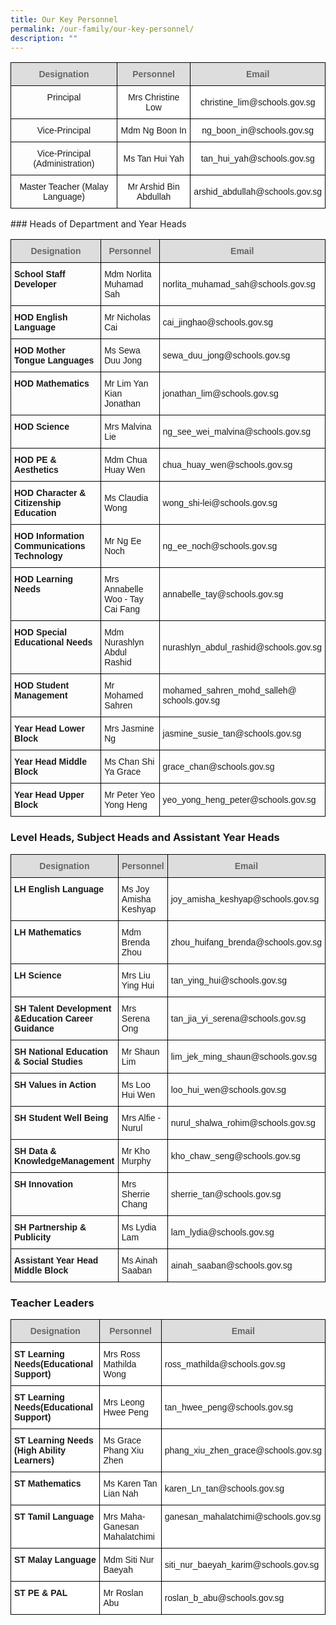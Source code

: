 ```yaml
---
title: Our Key Personnel
permalink: /our-family/our-key-personnel/
description: ""
---
```

<style type="text/css">
.tg  {border-collapse:collapse;border-spacing:0;}
.tg td{border-color:black;border-style:solid;border-width:1px;font-family:Arial, sans-serif;font-size:14px;
  overflow:hidden;padding:10px 5px;word-break:normal;}
.tg th{border-color:black;border-style:solid;border-width:1px;font-family:Arial, sans-serif;font-size:14px;
  font-weight:normal;overflow:hidden;padding:10px 5px;word-break:normal;}
.tg .tg-a4yv{background-color:#DDD;color:#666;font-weight:bold;text-align:center;vertical-align:top}
.tg .tg-baqh{text-align:center;vertical-align:top}
.tg .tg-f4yw{background-color:#FFF;text-align:center;vertical-align:middle}
</style>
<table class="tg">
<thead>
  <tr>
    <th class="tg-a4yv"><span style="font-weight:bold;color:#666;background-color:#DDD">Designation</span></th>
    <th class="tg-a4yv"><span style="font-weight:bold;color:#666;background-color:#DDD">Personnel</span></th>
    <th class="tg-a4yv"><span style="font-weight:bold;color:#666;background-color:#DDD">Email</span></th>
  </tr>
</thead>
<tbody>
  <tr>
    <td class="tg-baqh">Principal</td>
    <td class="tg-f4yw"><span style="background-color:#FFF">Mrs Christine Low</span></td>
    <td class="tg-f4yw"><span style="background-color:#FFF">christine_lim@schools.gov.sg</span></td>
  </tr>
  <tr>
    <td class="tg-baqh">Vice-Principal</td>
    <td class="tg-f4yw"><span style="background-color:#FFF">Mdm Ng Boon In</span></td>
    <td class="tg-f4yw"><span style="background-color:#FFF">ng_boon_in@schools.gov.sg</span></td>
  </tr>
  <tr>
    <td class="tg-baqh"><span style="font-weight:400;font-style:normal">Vice-Principal (A</span>dministration)</td>
    <td class="tg-f4yw"><span style="background-color:#FFF">Ms Tan Hui Yah</span></td>
    <td class="tg-f4yw"><span style="background-color:#FFF">tan_hui_yah@schools.gov.sg</span></td>
  </tr>
  <tr>
    <td class="tg-baqh">Master Teacher (Malay Language)</td>
    <td class="tg-f4yw"><span style="background-color:#FFF">Mr Arshid Bin Abdullah</span></td>
    <td class="tg-f4yw"><span style="background-color:#FFF">arshid_abdullah@schools.gov.sg</span></td>
  </tr>
</tbody>
</table>
### Heads of Department and Year Heads

<style type="text/css">
.tg  {border-collapse:collapse;border-spacing:0;}
.tg td{border-color:black;border-style:solid;border-width:1px;font-family:Arial, sans-serif;font-size:14px;
  overflow:hidden;padding:10px 5px;word-break:normal;}
.tg th{border-color:black;border-style:solid;border-width:1px;font-family:Arial, sans-serif;font-size:14px;
  font-weight:normal;overflow:hidden;padding:10px 5px;word-break:normal;}
.tg .tg-cly1{text-align:left;vertical-align:middle}
.tg .tg-1wig{font-weight:bold;text-align:left;vertical-align:top}
.tg .tg-a4yv{background-color:#DDD;color:#666;font-weight:bold;text-align:center;vertical-align:top}
</style>
<table class="tg">
<thead>
  <tr>
    <th class="tg-a4yv">Designation</th>
    <th class="tg-a4yv">Personnel</th>
    <th class="tg-a4yv">Email</th>
  </tr>
</thead>
<tbody>
  <tr>
    <td class="tg-1wig">School Staff Developer</td>
    <td class="tg-cly1">Mdm Norlita Muhamad Sah</td>
    <td class="tg-cly1">norlita_muhamad_sah@schools.gov.sg</td>
  </tr>
  <tr>
    <td class="tg-1wig">HOD English Language</td>
    <td class="tg-cly1">Mr Nicholas Cai<br></td>
    <td class="tg-cly1">cai_jinghao@schools.gov.sg</td>
  </tr>
  <tr>
    <td class="tg-1wig">HOD Mother Tongue Languages</td>
    <td class="tg-cly1">Ms Sewa Duu Jong<br></td>
    <td class="tg-cly1">sewa_duu_jong@schools.gov.sg</td>
  </tr>
  <tr>
    <td class="tg-1wig">HOD Mathematics</td>
    <td class="tg-cly1">Mr Lim Yan Kian Jonathan</td>
    <td class="tg-cly1">jonathan_lim@schools.gov.sg<br></td>
  </tr>
  <tr>
    <td class="tg-1wig">HOD Science</td>
    <td class="tg-cly1">Mrs Malvina Lie</td>
    <td class="tg-cly1">ng_see_wei_malvina@schools.gov.sg</td>
  </tr>
  <tr>
    <td class="tg-1wig">HOD PE &amp; Aesthetics</td>
    <td class="tg-cly1">Mdm Chua Huay Wen</td>
    <td class="tg-cly1">chua_huay_wen@schools.gov.sg</td>
  </tr>
  <tr>
    <td class="tg-1wig">HOD Character &amp; Citizenship Education</td>
    <td class="tg-cly1">Ms Claudia Wong</td>
    <td class="tg-cly1">wong_shi-lei@schools.gov.sg</td>
  </tr>
  <tr>
    <td class="tg-1wig">HOD Information Communications Technology</td>
    <td class="tg-cly1">Mr Ng Ee Noch</td>
    <td class="tg-cly1">ng_ee_noch@schools.gov.sg</td>
  </tr>
  <tr>
    <td class="tg-1wig">HOD Learning Needs</td>
    <td class="tg-cly1">Mrs Annabelle Woo - Tay Cai Fang</td>
    <td class="tg-cly1">annabelle_tay@schools.gov.sg<br></td>
  </tr>
  <tr>
    <td class="tg-1wig">HOD Special Educational Needs</td>
    <td class="tg-cly1"> Mdm Nurashlyn Abdul Rashid</td>
    <td class="tg-cly1">nurashlyn_abdul_rashid@schools.gov.sg </td>
  </tr>
  <tr>
    <td class="tg-1wig">HOD Student Management</td>
    <td class="tg-cly1">Mr Mohamed Sahren</td>
    <td class="tg-cly1">mohamed_sahren_mohd_salleh@<br>schools.gov.sg</td>
  </tr>
  <tr>
    <td class="tg-1wig">Year Head Lower Block</td>
    <td class="tg-cly1">Mrs Jasmine Ng</td>
    <td class="tg-cly1">jasmine_susie_tan@schools.gov.sg</td>
  </tr>
  <tr>
    <td class="tg-1wig">Year Head Middle Block</td>
    <td class="tg-cly1">Ms Chan Shi Ya Grace </td>
    <td class="tg-cly1">grace_chan@schools.gov.sg</td>
  </tr>
  <tr>
    <td class="tg-1wig">Year Head Upper Block</td>
    <td class="tg-cly1">Mr Peter Yeo Yong Heng</td>
    <td class="tg-cly1">yeo_yong_heng_peter@schools.gov.sg</td>
  </tr>
</tbody>
</table>

### Level Heads, Subject Heads and Assistant Year Heads

<style type="text/css">
.tg  {border-collapse:collapse;border-spacing:0;}
.tg td{border-color:black;border-style:solid;border-width:1px;font-family:Arial, sans-serif;font-size:14px;
  overflow:hidden;padding:10px 5px;word-break:normal;}
.tg th{border-color:black;border-style:solid;border-width:1px;font-family:Arial, sans-serif;font-size:14px;
  font-weight:normal;overflow:hidden;padding:10px 5px;word-break:normal;}
.tg .tg-cly1{text-align:left;vertical-align:middle}
.tg .tg-1wig{font-weight:bold;text-align:left;vertical-align:top}
.tg .tg-a4yv{background-color:#DDD;color:#666;font-weight:bold;text-align:center;vertical-align:top}
</style>
<table class="tg">
<thead>
  <tr>
    <th class="tg-a4yv">Designation<br></th>
    <th class="tg-a4yv">Personnel</th>
    <th class="tg-a4yv">Email<br></th>
  </tr>
</thead>
<tbody>
  <tr>
    <td class="tg-1wig">LH English Language </td>
    <td class="tg-cly1">Ms Joy Amisha Keshyap </td>
    <td class="tg-cly1">joy_amisha_keshyap@schools.gov.sg </td>
  </tr>
  <tr>
    <td class="tg-1wig">LH Mathematics<br></td>
    <td class="tg-cly1">Mdm Brenda Zhou<br></td>
    <td class="tg-cly1">zhou_huifang_brenda@schools.gov.sg<br></td>
  </tr>
  <tr>
    <td class="tg-1wig">LH Science<br></td>
    <td class="tg-cly1">Mrs Liu Ying Hui<br></td>
    <td class="tg-cly1">tan_ying_hui@schools.gov.sg<br></td>
  </tr>
  <tr>
    <td class="tg-1wig">SH Talent Development &amp;<span style="background-color:initial">Education Career Guidance</span> </td>
    <td class="tg-cly1">Mrs Serena Ong</td>
    <td class="tg-cly1">tan_jia_yi_serena@schools.gov.sg </td>
  </tr>
  <tr>
    <td class="tg-1wig">SH National Education &amp; Social Studies<br></td>
    <td class="tg-cly1">Mr Shaun Lim<br></td>
    <td class="tg-cly1">lim_jek_ming_shaun@schools.gov.sg<br></td>
  </tr>
  <tr>
    <td class="tg-1wig">SH Values in Action<br></td>
    <td class="tg-cly1">Ms Loo Hui Wen<br></td>
    <td class="tg-cly1">loo_hui_wen@schools.gov.sg<br></td>
  </tr>
  <tr>
    <td class="tg-1wig">SH Student Well Being<br></td>
    <td class="tg-cly1">Mrs Alfie - Nurul <br></td>
    <td class="tg-cly1">nurul_shalwa_rohim@schools.gov.sg<br></td>
  </tr>
  <tr>
    <td class="tg-1wig">SH Data &amp; KnowledgeManagement</td>
    <td class="tg-cly1">Mr Kho Murphy<br></td>
    <td class="tg-cly1">kho_chaw_seng@schools.gov.sg<br></td>
  </tr>
  <tr>
    <td class="tg-1wig">SH Innovation<br></td>
    <td class="tg-cly1">Mrs Sherrie Chang<br></td>
    <td class="tg-cly1">sherrie_tan@schools.gov.sg<br></td>
  </tr>
  <tr>
    <td class="tg-1wig">SH Partnership &amp; Publicity </td>
    <td class="tg-cly1">Ms Lydia Lam</td>
    <td class="tg-cly1">lam_lydia@schools.gov.sg </td>
  </tr>
  <tr>
    <td class="tg-1wig">Assistant Year Head Middle Block<br></td>
    <td class="tg-cly1">Ms Ainah Saaban<br></td>
    <td class="tg-cly1">ainah_saaban@schools.gov.sg<br></td>
  </tr>
</tbody>
</table>

### Teacher Leaders

<style type="text/css">
.tg  {border-collapse:collapse;border-spacing:0;}
.tg td{border-color:black;border-style:solid;border-width:1px;font-family:Arial, sans-serif;font-size:14px;
  overflow:hidden;padding:10px 5px;word-break:normal;}
.tg th{border-color:black;border-style:solid;border-width:1px;font-family:Arial, sans-serif;font-size:14px;
  font-weight:normal;overflow:hidden;padding:10px 5px;word-break:normal;}
.tg .tg-a4yv{background-color:#DDD;color:#666;font-weight:bold;text-align:center;vertical-align:top}
.tg .tg-dgl5{background-color:#FFF;font-weight:bold;text-align:left;vertical-align:top}
.tg .tg-zr06{background-color:#FFF;text-align:left;vertical-align:middle}
.tg .tg-ktyi{background-color:#FFF;text-align:left;vertical-align:top}
</style>
<table class="tg">
<thead>
  <tr>
    <th class="tg-a4yv">Designation</th>
    <th class="tg-a4yv">Personnel</th>
    <th class="tg-a4yv">Email</th>
  </tr>
</thead>
<tbody>
  <tr>
    <td class="tg-dgl5"><span style="background-color:initial">ST Learning Needs</span>(Educational Support)</td>
    <td class="tg-zr06">Mrs Ross Mathilda Wong</td>
    <td class="tg-zr06">ross_mathilda@schools.gov.sg</td>
  </tr>
  <tr>
    <td class="tg-dgl5"><span style="background-color:initial">ST Learning Needs</span>(Educational Support)</td>
    <td class="tg-zr06">Mrs Leong Hwee Peng</td>
    <td class="tg-zr06">tan_hwee_peng@schools.gov.sg</td>
  </tr>
  <tr>
    <td class="tg-dgl5">ST Learning Needs<br>(High Ability Learners) </td>
    <td class="tg-zr06">Ms Grace Phang Xiu Zhen </td>
    <td class="tg-zr06">phang_xiu_zhen_grace@schools.gov.sg </td>
  </tr>
  <tr>
    <td class="tg-dgl5">ST Mathematics<br></td>
    <td class="tg-zr06">Ms Karen Tan Lian Nah </td>
    <td class="tg-zr06">karen_Ln_tan@schools.gov.sg  </td>
  </tr>
  <tr>
    <td class="tg-dgl5">ST Tamil Language</td>
    <td class="tg-zr06">Mrs Maha-Ganesan Mahalatchimi</td>
    <td class="tg-ktyi">ganesan_mahalatchimi@schools.gov.sg </td>
  </tr>
  <tr>
    <td class="tg-dgl5">ST Malay Language<br></td>
    <td class="tg-zr06">Mdm Siti Nur Baeyah<br></td>
    <td class="tg-zr06">siti_nur_baeyah_karim@schools.gov.sg<br></td>
  </tr>
  <tr>
    <td class="tg-dgl5">ST PE &amp; PAL<br></td>
    <td class="tg-zr06">Mr Roslan Abu<br></td>
    <td class="tg-zr06">roslan_b_abu@schools.gov.sg</td>
  </tr>
</tbody>
</table>